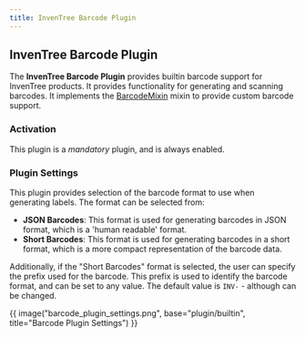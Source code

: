 ```yaml
---
title: InvenTree Barcode Plugin
---
```


## InvenTree Barcode Plugin

The **InvenTree Barcode Plugin** provides builtin barcode support for InvenTree products. It provides functionality for generating and scanning barcodes. It implements the [BarcodeMixin](../mixins/barcode.md) mixin to provide custom barcode support.

### Activation

This plugin is a *mandatory* plugin, and is always enabled.

### Plugin Settings

This plugin provides selection of the barcode format to use when generating labels. The format can be selected from:

- **JSON Barcodes**: This format is used for generating barcodes in JSON format, which is a 'human readable' format.
- **Short Barcodes**: This format is used for generating barcodes in a short format, which is a more compact representation of the barcode data.

Additionally, if the "Short Barcodes" format is selected, the user can specify the prefix used for the barcode. This prefix is used to identify the barcode format, and can be set to any value. The default value is `INV-` - although can be changed.

{{ image("barcode_plugin_settings.png", base="plugin/builtin", title="Barcode Plugin Settings") }}
